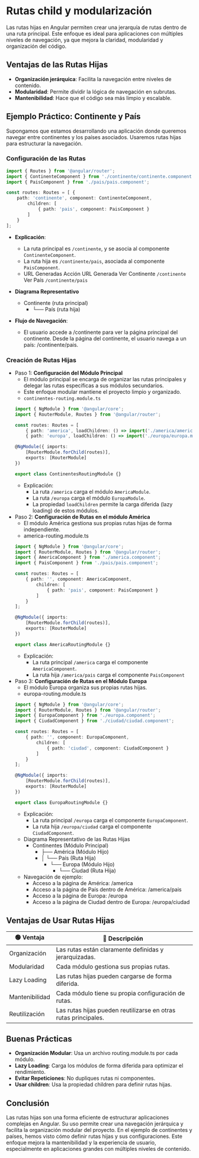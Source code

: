 # Rutas child y modularización
Las rutas hijas en Angular permiten crear una jerarquía de rutas dentro de una ruta principal. Este enfoque es ideal para aplicaciones con múltiples niveles de navegación, ya que mejora la claridad, modularidad y organización del código.

## Ventajas de las Rutas Hijas
- **Organización jerárquica**: Facilita la navegación entre niveles de contenido.
- **Modularidad**: Permite dividir la lógica de navegación en subrutas.
- **Mantenibilidad**: Hace que el código sea más limpio y escalable.

## Ejemplo Práctico: Continente y País
Supongamos que estamos desarrollando una aplicación donde queremos navegar entre continentes y los países asociados. Usaremos rutas hijas para estructurar la navegación.

### Configuración de las Rutas
```typescript 
import { Routes } from '@angular/router'; 
import { ContinenteComponent } from './continente/continente.component'; 
import { PaisComponent } from './pais/pais.component';

const routes: Routes = [ { 
    path: 'continente', component: ContinenteComponent, 
        children: [ 
            { path: 'pais', component: PaisComponent } 
        ] 
    } 
]; 
```
- **Explicación**:
    - La ruta principal es `/continente`, y se asocia al componente `ContinenteComponent`. 
    - La ruta hija es `/continente/pais`, asociada al componente `PaisComponent`. 
    - URL Generadas Acción URL Generada Ver Continente `/continente` Ver País `/continente/pais `

- **Diagrama Representativo** 
    - Continente (ruta principal) 
        - └── País (ruta hija) 

- **Flujo de Navegación**:
    - El usuario accede a /continente para ver la página principal del continente. Desde la página del continente, el usuario navega a un país: /continente/pais.


### Creación de Rutas Hijas
- Paso 1: **Configuración del Módulo Principal**
    - El módulo principal se encarga de organizar las rutas principales y delegar las rutas específicas a sus módulos secundarios. 
    - Este enfoque modular mantiene el proyecto limpio y organizado.
    - `continentes-routing.module.ts`
    ```ts
    import { NgModule } from '@angular/core'; 
    import { RouterModule, Routes } from '@angular/router';

    const routes: Routes = [ 
        { path: 'america', loadChildren: () => import('./america/america.module').then(m => m.AmericaModule) }, 
        { path: 'europa', loadChildren: () => import('./europa/europa.module').then(m => m.EuropaModule) } ];

    @NgModule({ imports: 
        [RouterModule.forChild(routes)], 
        exports: [RouterModule] 
    }) 
    
    export class ContinentesRoutingModule {}
    ```
    - Explicación:
        - La ruta `/america` carga el módulo `AmericaModule`. 
        - La ruta `/europa` carga el módulo `EuropaModule`. 
        - La propiedad `loadChildren` permite la carga diferida (lazy loading) de estos módulos.
- Paso 2: **Configuración de Rutas en el módulo América** 
    - El módulo América gestiona sus propias rutas hijas de forma independiente.
    - america-routing.module.ts
    ```ts
    import { NgModule } from '@angular/core'; 
    import { RouterModule, Routes } from '@angular/router'; 
    import { AmericaComponent } from './america.component'; 
    import { PaisComponent } from './pais/pais.component';

    const routes: Routes = [ 
        { path: '', component: AmericaComponent, 
            children: [ 
                { path: 'pais', component: PaisComponent } 
            ] 
        } 
    ];

    @NgModule({ imports: 
        [RouterModule.forChild(routes)], 
        exports: [RouterModule] 
    }) 
    
    export class AmericaRoutingModule {}
    ```
    - Explicación:
        - La ruta principal `/america` carga el componente `AmericaComponent`. 
        - La ruta hija `/america/pais` carga el componente `PaisComponent`
- Paso 3: **Configuración de Rutas en el Módulo Europa** 
    - El módulo Europa organiza sus propias rutas hijas.
    - europa-routing.module.ts
    ```ts
    import { NgModule } from '@angular/core'; 
    import { RouterModule, Routes } from '@angular/router'; 
    import { EuropaComponent } from './europa.component'; 
    import { CiudadComponent } from './ciudad/ciudad.component';

    const routes: Routes = [ 
        { path: '', component: EuropaComponent, 
            children: [ 
                { path: 'ciudad', component: CiudadComponent } 
            ] 
        } 
    ];

    @NgModule({ imports: 
        [RouterModule.forChild(routes)], 
        exports: [RouterModule] 
    }) 
    
    export class EuropaRoutingModule {} 
    ```
    - Explicación:
        - La ruta principal `/europa` carga el componente `EuropaComponent`. 
        - La ruta hija `/europa/ciudad` carga el componente `CiudadComponent`.
    - Diagrama Representativo de las Rutas Hijas
        - Continentes (Módulo Principal) 
            - ├── América (Módulo Hijo) 
            - │ └── País (Ruta Hija) 
                - └── Europa (Módulo Hijo) 
                    - └── Ciudad (Ruta Hija) 
    - Navegación de ejemplo:
        - Acceso a la página de América: /america 
        - Acceso a la página de País dentro de América: /america/pais 
        - Acceso a la página de Europa: /europa 
        - Acceso a la página de Ciudad dentro de Europa: /europa/ciudad

## Ventajas de Usar Rutas Hijas
| 🟢 **Ventaja**      | 📝 **Descripción**                                                                 |
|---------------------|------------------------------------------------------------------------------------|
| Organización         | Las rutas están claramente definidas y jerarquizadas.                             |
| Modularidad          | Cada módulo gestiona sus propias rutas.                                           |
| Lazy Loading         | Las rutas hijas pueden cargarse de forma diferida.                                |
| Mantenibilidad       | Cada módulo tiene su propia configuración de rutas.                               |
| Reutilización        | Las rutas hijas pueden reutilizarse en otras rutas principales.                   |

## Buenas Prácticas
- **Organización Modular**: Usa un archivo routing.module.ts por cada módulo. 
- **Lazy Loading**: Carga los módulos de forma diferida para optimizar el rendimiento. 
- **Evitar Repeticiones**: No dupliques rutas ni componentes. 
- **Usar children**: Usa la propiedad children para definir rutas hijas.

## Conclusión
Las rutas hijas son una forma eficiente de estructurar aplicaciones complejas en Angular. Su uso permite crear una navegación jerárquica y facilita la organización modular del proyecto. En el ejemplo de continentes y países, hemos visto cómo definir rutas hijas y sus configuraciones. Este enfoque mejora la mantenibilidad y la experiencia de usuario, especialmente en aplicaciones grandes con múltiples niveles de contenido.